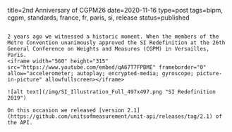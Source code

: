 title=2nd Anniversary of CGPM26
date=2020-11-16
type=post
tags=bipm, cgpm, standards, france, fr, paris, si, release
status=published
~~~~~~

2 years ago we witnessed a historic moment. When the members of the Metre Convention unanimously approved the SI Redefinition at the 26th General Conference on Weights and Measures (CGPM) in Versailles, Paris.
<iframe width="560" height="315" src="https://www.youtube.com/embed/qA67T7FPBME" frameborder="0" allow="accelerometer; autoplay; encrypted-media; gyroscope; picture-in-picture" allowfullscreen></iframe>

![alt text](/img/SI_Illustration_Full_497x497.png "SI Redefinition 2019")

On this occasion we released [version 2.1](https://github.com/unitsofmeasurement/unit-api/releases/tag/2.1) of the API.